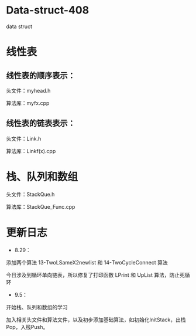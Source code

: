 # Data-struct-408
data struct

# 线性表
## 线性表的顺序表示：
头文件：myhead.h

算法库：myfx.cpp

## 线性表的链表表示：
头文件：Link.h

算法库：Linkf(x).cpp

# 栈、队列和数组
头文件：StackQue.h

算法库：StackQue_Func.cpp

# 更新日志
- 8.29：

添加两个算法 13-TwoLSameX2newlist 和 14-TwoCycleConnect 算法

今日涉及到循环单向链表，所以修复了打印函数 LPrint 和 UpList 算法，防止死循环

- 9.5：

开始栈、队列和数组的学习

加入相关头文件和算法文件，以及初步添加基础算法，如初始化InitStack，出栈Pop，入栈Push。
